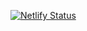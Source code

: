 [![Netlify Status](https://api.netlify.com/api/v1/badges/787de40e-e6ec-41c4-8492-b0f760a81315/deploy-status)](https://app.netlify.com/sites/quirky-lovelace-d86cbf/deploys)